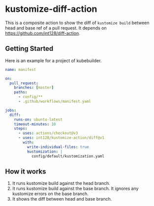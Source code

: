 # kustomize-diff-action

This is a composite action to show the diff of `kustomize build` between head and base ref of a pull request.
It depends on https://github.com/int128/diff-action.

## Getting Started

Here is an example for a project of kubebuilder.

```yaml
name: manifest

on:
  pull_request:
    branches: [master]
    paths:
      - config/**
      - .github/workflows/manifest.yaml

jobs:
  diff:
    runs-on: ubuntu-latest
    timeout-minutes: 10
    steps:
      - uses: actions/checkout@v3
      - uses: int128/kustomize-action/diff@v1
        with:
          write-individual-files: true
          kustomization: |
            config/default/kustomization.yaml
```

## How it works

1. It runs kustomize build against the head branch.
1. It runs kustomize build against the base branch.
   It ignores any kustomize errors on the base branch.
1. It shows the diff between head and base branch.
